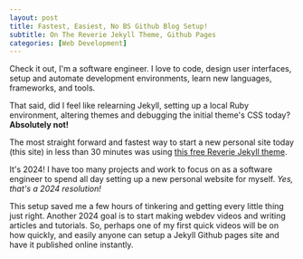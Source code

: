 ```yaml
---
layout: post
title: Fastest, Easiest, No BS Github Blog Setup!
subtitle: On The Reverie Jekyll Theme, Github Pages
categories: [Web Development]
---
```


Check it out, I'm a software engineer. I love to code, 
design user interfaces, setup and automate development
environments, learn new languages, frameworks,
and tools. 

That said, did I feel like relearning Jekyll, setting
up a local Ruby environment, altering themes and debugging
the initial theme's CSS today? **Absolutely not!**

The most straight forward and fastest way to start
a new personal site today (this site) in less than 30 minutes
was using [this free Reverie Jekyll theme](https://github.com/amitmerchant1990/reverie).

It's 2024! I have too many projects and work to focus on
as a software engineer to spend all day setting up a new 
personal website for myself. _Yes, that's a 2024 resolution!_

This setup saved me a few hours of tinkering and getting
every little thing just right. Another 2024 goal is to start
making webdev videos and writing articles and tutorials. So,
perhaps one of my first quick videos will be on how quickly,
and easily anyone can setup a Jekyll Github pages site and 
have it published online instantly.
